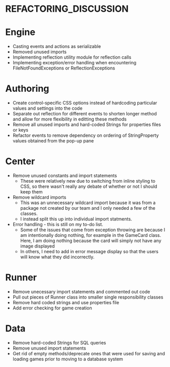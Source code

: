 REFACTORING_DISCUSSION
===
# Engine
* Casting events and actions as serializable
* Removed unused imports
* Implementing reflection utility module for reflection calls
* Implementing exception/error handling when encountering FileNotFoundExceptions or ReflectionExceptions
# Authoring
* Create control-specific CSS options instead of hardcoding particular values and settings into the code
* Separate out reflection for different events to shorten longer method and allow for more flexibility in editting these methods
* Remove all unused imports and hard-coded Strings for properties files or keys
* Refactor events to remove dependency on ordering of StringProperty values obtained from the pop-up pane
# Center
* Remove unused constants and import statements 
    * These were relatively new due to switching from inline styling to CSS, so there wasn't really any debate of whether or not I should keep them
* Remove wildcard imports
    * This was an unnecessary wildcard import because it was from a package not created by our team and I only needed a few of the classes. 
    * I instead split this up into individual import statments.
* Error handling - this is still on my to-do list.
    * Some of the issues that come from exception throwing are because I am intentionally doing nothing, for example in the GameCard class. Here, I am doing nothing because the card will simply not have any image displayed
    * In others, I need to add in error message display so that the users will know what they did incorrectly. 
# Runner
* Remove unecessary import statements and commented out code
* Pull out pieces of Runner class into smaller single responsibility classes
* Remove hard coded strings and use properties file
* Add error checking for game creation
# Data
* Remove hard-coded Strings for SQL queries
* Remove unused import statements
* Get rid of empty methods/deprecate ones that were used for saving and loading games prior to moving to a database system